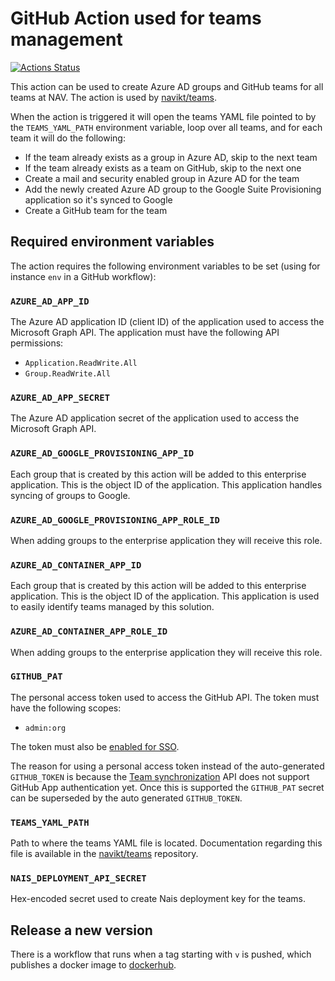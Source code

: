 # GitHub Action used for teams management

[![Actions Status](https://github.com/navikt/teams-action/workflows/Test%20and%20publish/badge.svg)](https://github.com/navikt/teams-action/actions)

This action can be used to create Azure AD groups and GitHub teams for all teams at NAV. The action is used by [navikt/teams](https://github.com/navikt/teams).

When the action is triggered it will open the teams YAML file pointed to by the `TEAMS_YAML_PATH` environment variable, loop over all teams, and for each team it will do the following:

- If the team already exists as a group in Azure AD, skip to the next team
- If the team already exists as a team on GitHub, skip to the next one
- Create a mail and security enabled group in Azure AD for the team
- Add the newly created Azure AD group to the Google Suite Provisioning application so it's synced to Google
- Create a GitHub team for the team

## Required environment variables

The action requires the following environment variables to be set (using for instance `env` in a GitHub workflow):

### `AZURE_AD_APP_ID`

The Azure AD application ID (client ID) of the application used to access the Microsoft Graph API. The application must have the following API permissions:

- `Application.ReadWrite.All`
- `Group.ReadWrite.All`

### `AZURE_AD_APP_SECRET`

The Azure AD application secret of the application used to access the Microsoft Graph API.

### `AZURE_AD_GOOGLE_PROVISIONING_APP_ID`

Each group that is created by this action will be added to this enterprise application. This is the object ID of the application. This application handles syncing of groups to Google.

### `AZURE_AD_GOOGLE_PROVISIONING_APP_ROLE_ID`

When adding groups to the enterprise application they will receive this role.

### `AZURE_AD_CONTAINER_APP_ID`

Each group that is created by this action will be added to this enterprise application. This is the object ID of the application. This application is used to easily identify teams managed by this solution.

### `AZURE_AD_CONTAINER_APP_ROLE_ID`

When adding groups to the enterprise application they will receive this role.

### `GITHUB_PAT`

The personal access token used to access the GitHub API. The token must have the following scopes:

- `admin:org`

The token must also be [enabled for SSO](https://help.github.com/en/github/authenticating-to-github/authorizing-a-personal-access-token-for-use-with-saml-single-sign-on).

The reason for using a personal access token instead of the auto-generated `GITHUB_TOKEN` is because the [Team synchronization](https://developer.github.com/v3/teams/team_sync/) API does not support GitHub App authentication yet. Once this is supported the `GITHUB_PAT` secret can be superseded by the auto generated `GITHUB_TOKEN`.

### `TEAMS_YAML_PATH`

Path to where the teams YAML file is located. Documentation regarding this file is available in the [navikt/teams](https://github.com/navikt/teams) repository.

### `NAIS_DEPLOYMENT_API_SECRET`

Hex-encoded secret used to create Nais deployment key for the teams.

## Release a new version

There is a workflow that runs when a tag starting with `v` is pushed, which publishes a docker image to [dockerhub](https://hub.docker.com/repository/docker/navikt/teams-action).